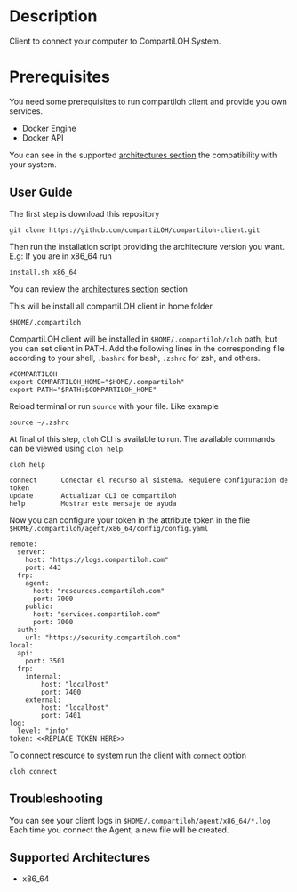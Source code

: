 # Description

Client to connect your computer to CompartiLOH System.

# Prerequisites

You need some prerequisites to run compartiloh client and provide you own services.

- Docker Engine
- Docker API

You can see in the supported [architectures section](https://github.com/compartiLOH/compartiloh-client?tab=readme-ov-file#supported-architectures) the compatibility with your system.

## User Guide

The first step is download this repository

```
git clone https://github.com/compartiLOH/compartiloh-client.git
```

Then run the installation script providing the architecture version you want. E.g: If you are in x86_64 run

```
install.sh x86_64
```

You can review the [architectures section](https://github.com/compartiLOH/compartiloh-client?tab=readme-ov-file#supported-architectures) section

This will be install all compartiLOH client in home folder

```
$HOME/.compartiloh
```

CompartiLOH client will be installed in `$HOME/.compartiloh/cloh` path, but you can set client in PATH. Add the following lines in the corresponding file according to your shell, `.bashrc` for bash, `.zshrc` for zsh, and others.

```
#COMPARTILOH
export COMPARTILOH_HOME="$HOME/.compartiloh"
export PATH="$PATH:$COMPARTILOH_HOME"
```

Reload terminal or run `source` with your file. Like example

```
source ~/.zshrc
```

At final of this step, `cloh` CLI is available to run. The available commands can be viewed using `cloh help`. 

```
cloh help

connect      Conectar el recurso al sistema. Requiere configuracion de token
update       Actualizar CLI de compartiloh
help         Mostrar este mensaje de ayuda
```

Now you can configure your token in the attribute token in the file `$HOME/.compartiloh/agent/x86_64/config/config.yaml`

```
remote:
  server: 
    host: "https://logs.compartiloh.com"
    port: 443
  frp:
    agent:
      host: "resources.compartiloh.com"
      port: 7000
    public:
      host: "services.compartiloh.com"
      port: 7000
  auth:
    url: "https://security.compartiloh.com"
local:
  api:
    port: 3501
  frp:
    internal:
        host: "localhost"
        port: 7400
    external:
        host: "localhost"
        port: 7401
log:
  level: "info"
token: <<REPLACE TOKEN HERE>>
```

To connect resource to system run the client with `connect` option
```
cloh connect
```

## Troubleshooting

You can see your client logs in `$HOME/.compartiloh/agent/x86_64/*.log` Each time you connect the Agent, a new file will be created.

## Supported Architectures

- x86_64
